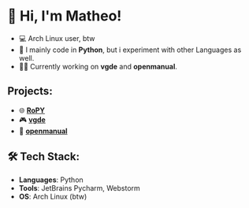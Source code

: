 # 👋 Hi, I'm Matheo!

- 💻 Arch Linux user, btw
- 🔧 I mainly code in **Python**, but i experiment with other Languages as well.
- 👨‍💻 Currently working on **vgde** and **openmanual**.

## Projects:

- 🌐 **[RoPY](https://github.com/veddevv/RoPY)**
- 🎮 **[vgde](https://github.com/veddevv/vgde)**
- 📝 **[openmanual](https://github.com/veddevv/openmanual)**
## 🛠 Tech Stack:
- **Languages**: Python
- **Tools**: JetBrains Pycharm, Webstorm
- **OS**: Arch Linux (btw)
